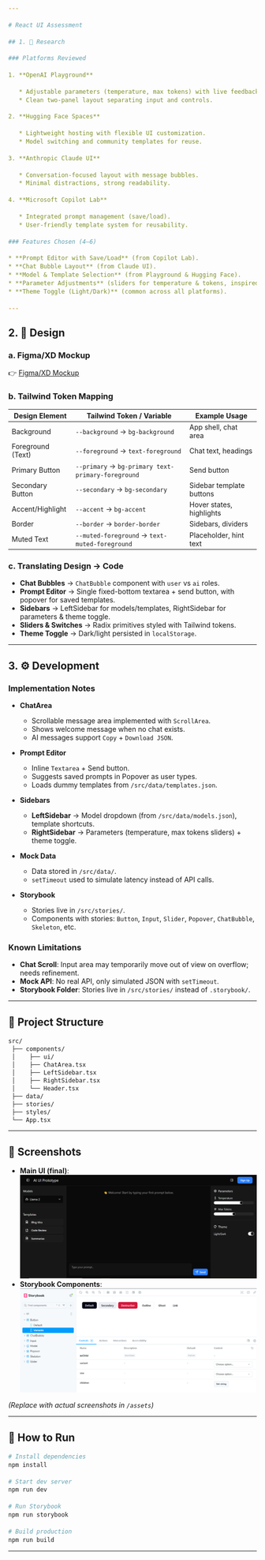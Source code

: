 ```yaml
---

# React UI Assessment

## 1. 🔎 Research

### Platforms Reviewed

1. **OpenAI Playground**

   * Adjustable parameters (temperature, max tokens) with live feedback.
   * Clean two-panel layout separating input and controls.

2. **Hugging Face Spaces**

   * Lightweight hosting with flexible UI customization.
   * Model switching and community templates for reuse.

3. **Anthropic Claude UI**

   * Conversation-focused layout with message bubbles.
   * Minimal distractions, strong readability.

4. **Microsoft Copilot Lab**

   * Integrated prompt management (save/load).
   * User-friendly template system for reusability.

### Features Chosen (4–6)

* **Prompt Editor with Save/Load** (from Copilot Lab).
* **Chat Bubble Layout** (from Claude UI).
* **Model & Template Selection** (from Playground & Hugging Face).
* **Parameter Adjustments** (sliders for temperature & tokens, inspired by Playground).
* **Theme Toggle (Light/Dark)** (common across all platforms).

---
```


## 2. 🎨 Design

### a. Figma/XD Mockup

👉 [Figma/XD Mockup](https://www.figma.com/make/hm4qWBSwxsTnl8rRSH5cdz/Assessment-UI?node-id=0-7&t=fzztCkxMwQxUWS2U-1)

### b. Tailwind Token Mapping

| Design Element    | Tailwind Token / Variable                          | Example Usage            |
| ----------------- | -------------------------------------------------- | ------------------------ |
| Background        | `--background` → `bg-background`                   | App shell, chat area     |
| Foreground (Text) | `--foreground` → `text-foreground`                 | Chat text, headings      |
| Primary Button    | `--primary` → `bg-primary text-primary-foreground` | Send button              |
| Secondary Button  | `--secondary` → `bg-secondary`                     | Sidebar template buttons |
| Accent/Highlight  | `--accent` → `bg-accent`                           | Hover states, highlights |
| Border            | `--border` → `border-border`                       | Sidebars, dividers       |
| Muted Text        | `--muted-foreground` → `text-muted-foreground`     | Placeholder, hint text   |

### c. Translating Design → Code

* **Chat Bubbles** → `ChatBubble` component with `user` vs `ai` roles.
* **Prompt Editor** → Single fixed-bottom textarea + send button, with popover for saved templates.
* **Sidebars** → LeftSidebar for models/templates, RightSidebar for parameters & theme toggle.
* **Sliders & Switches** → Radix primitives styled with Tailwind tokens.
* **Theme Toggle** → Dark/light persisted in `localStorage`.

---

## 3. ⚙️ Development

### Implementation Notes

* **ChatArea**

  * Scrollable message area implemented with `ScrollArea`.
  * Shows welcome message when no chat exists.
  * AI messages support `Copy` + `Download JSON`.

* **Prompt Editor**

  * Inline `Textarea` + Send button.
  * Suggests saved prompts in Popover as user types.
  * Loads dummy templates from `/src/data/templates.json`.

* **Sidebars**

  * **LeftSidebar** → Model dropdown (from `/src/data/models.json`), template shortcuts.
  * **RightSidebar** → Parameters (temperature, max tokens sliders) + theme toggle.

* **Mock Data**

  * Data stored in `/src/data/`.
  * `setTimeout` used to simulate latency instead of API calls.

* **Storybook**

  * Stories live in `/src/stories/`.
  * Components with stories: `Button`, `Input`, `Slider`, `Popover`, `ChatBubble`, `Skeleton`, etc.

### Known Limitations

* **Chat Scroll**: Input area may temporarily move out of view on overflow; needs refinement.
* **Mock API**: No real API, only simulated JSON with `setTimeout`.
* **Storybook Folder**: Stories live in `/src/stories/` instead of `.storybook/`.

---

## 📂 Project Structure

```
src/
 ├── components/      
 │    ├── ui/         
 │    ├── ChatArea.tsx
 │    ├── LeftSidebar.tsx
 │    ├── RightSidebar.tsx
 │    └── Header.tsx
 ├── data/            
 ├── stories/         
 ├── styles/          
 └── App.tsx
```

---

## 📸 Screenshots

* **Main UI (final)**: 
![Chat UI](assets/final-ui.png)
* **Storybook Components**:
 ![Storybook](assets/storybook.png)

*(Replace with actual screenshots in `/assets`)*

---

## 🚀 How to Run

```bash
# Install dependencies
npm install

# Start dev server
npm run dev

# Run Storybook
npm run storybook

# Build production
npm run build
```

---

